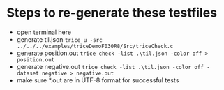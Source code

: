 
# Steps to re-generate these testfiles
- open terminal here
- generate til.json `trice u -src ../../../examples/triceDemoF030R8/Src/triceCheck.c`
- generate position.out `trice check -list .\til.json -color off > position.out` 
- generate negative.out `trice check -list .\til.json -color off -dataset negative > negative.out` 
- make sure *.out are in UTF-8 format for successful tests
